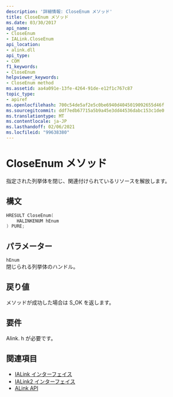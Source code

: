 ```yaml
---
description: '詳細情報: CloseEnum メソッド'
title: CloseEnum メソッド
ms.date: 03/30/2017
api_name:
- CloseEnum
- IALink.CloseEnum
api_location:
- alink.dll
api_type:
- COM
f1_keywords:
- CloseEnum
helpviewer_keywords:
- CloseEnum method
ms.assetid: aa4a091e-13fe-4264-91de-e12f1c767c87
topic_type:
- apiref
ms.openlocfilehash: 700c54de5af2e5c0be6940d4045019092655d46f
ms.sourcegitcommit: ddf7edb67715a5b9a45e3dd44536dabc153c1de0
ms.translationtype: MT
ms.contentlocale: ja-JP
ms.lasthandoff: 02/06/2021
ms.locfileid: "99638380"
---
```

# <a name="closeenum-method"></a>CloseEnum メソッド

指定された列挙体を閉じ、関連付けられているリソースを解放します。  
  
## <a name="syntax"></a>構文  
  
```cpp  
HRESULT CloseEnum(  
    HALINKENUM hEnum  
) PURE;  
```  
  
## <a name="parameters"></a>パラメーター  

 `hEnum`  
 閉じられる列挙体のハンドル。  
  
## <a name="return-value"></a>戻り値  

 メソッドが成功した場合は S_OK を返します。  
  
## <a name="requirements"></a>要件  

 Alink. h が必要です。  
  
## <a name="see-also"></a>関連項目

- [IALink インターフェイス](ialink-interface.md)
- [IALink2 インターフェイス](ialink2-interface.md)
- [ALink API](index.md)

